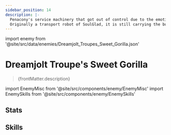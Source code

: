 ```yaml
---
sidebar_position: 14
description: |-
  Penacony's service machinery that got out of control due to the emotional interference in the Dreamscape.
  Originally a transport robot of SoulGlad, it is still carrying the burden of the delicacy after losing control while launching its gift to guests passing by.
---
```


import enemy from '@site/src/data/enemies/Dreamjolt_Troupes_Sweet_Gorilla.json'

# Dreamjolt Troupe's Sweet Gorilla
<blockquote>{frontMatter.description}</blockquote>

import EnemyMisc from '@site/src/components/enemy/EnemyMisc'
import EnemySkills from '@site/src/components/enemy/EnemySkills'

## Stats

<EnemyMisc enemy={enemy} variant={0} />

## Skills

<EnemySkills enemy={enemy} variant={0} />
